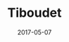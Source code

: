 ---
layout: post
title: "Tiboudet"
date: 2017-05-07
categories: [Appels à l'aide]
image: http://www.pokepedia.fr/images/f/f3/Tiboudet-SL.png
caught: Tiboudet
location: Route 12
level: 25
version: Lune
---